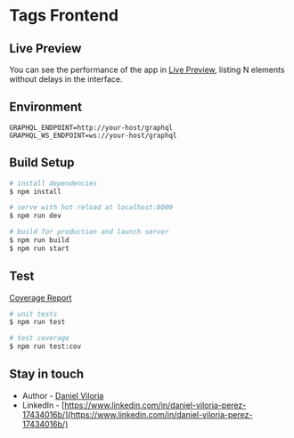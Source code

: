 # Tags Frontend

## Live Preview
You can see the performance of the app in 
[Live Preview](http://159.203.88.25:8000), 
listing N elements without delays in the interface.

## Environment
```dotenv
GRAPHQL_ENDPOINT=http://your-host/graphql
GRAPHQL_WS_ENDPOINT=ws://your-host/graphql
```


## Build Setup

```bash
# install dependencies
$ npm install

# serve with hot reload at localhost:8000
$ npm run dev

# build for production and launch server
$ npm run build
$ npm run start

```
## Test
[Coverage Report](http://159.203.88.25:8082/)
```bash
# unit tests
$ npm run test

# test coverage
$ npm run test:cov
```

## Stay in touch

- Author - [Daniel Viloria](https://github.com/davp00)
- LinkedIn - [https://www.linkedin.com/in/daniel-viloria-perez-17434016b/](https://www.linkedin.com/in/daniel-viloria-perez-17434016b/)

